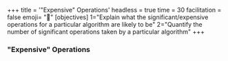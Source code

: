 +++
title = '"Expensive" Operations'
headless = true
time = 30
facilitation = false
emoji= "📖"
[objectives]
    1="Explain what the significant/expensive operations for a particular algorithm are likely to be"
    2="Quantify the number of significant operations taken by a particular algorithm"
+++

### "Expensive" Operations
